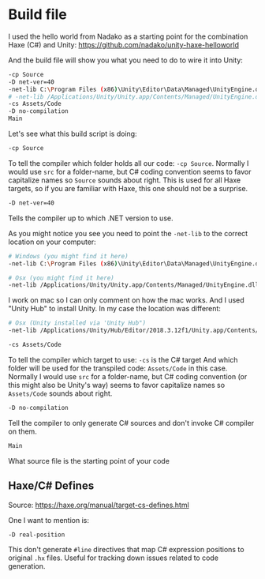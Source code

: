 # Build file


I used the hello world from Nadako as a starting point for the combination Haxe (C#) and Unity:
<https://github.com/nadako/unity-haxe-helloworld>


And the build file will show you what you need to do to wire it into Unity:

```bash
-cp Source
-D net-ver=40
-net-lib C:\Program Files (x86)\Unity\Editor\Data\Managed\UnityEngine.dll
# -net-lib /Applications/Unity/Unity.app/Contents/Managed/UnityEngine.dll
-cs Assets/Code
-D no-compilation
Main
```

Let's see what this build script is doing:

```bash
-cp Source
```

To tell the compiler which folder holds all our code: `-cp Source`.
Normally I would use `src` for a folder-name, but C# coding convention seems to favor capitalize names so `Source` sounds about right.
This is used for all Haxe targets, so if you are familiar with Haxe, this one should not be a surprise.


```bash
-D net-ver=40
```

Tells the compiler up to which .NET version to use.



As you might notice you see you need to point the `-net-lib` to the correct location on your computer:

```bash
# Windows (you might find it here)
-net-lib C:\Program Files (x86)\Unity\Editor\Data\Managed\UnityEngine.dll
```

```bash
# Osx (you might find it here)
-net-lib /Applications/Unity/Unity.app/Contents/Managed/UnityEngine.dll
```

I work on mac so I can only comment on how the mac works.
And I used "Unity Hub" to install Unity.
In my case the location was different:

```bash
# Osx (Unity installed via 'Unity Hub")
-net-lib /Applications/Unity/Hub/Editor/2018.3.12f1/Unity.app/Contents/Managed/UnityEngine.dll
```


```bash
-cs Assets/Code
```

To tell the compiler which target to use: `-cs` is the C# target
And which folder will be used for the transpiled code: `Assets/Code` in this case.
Normally I would use `src` for a folder-name, but C# coding convention (or this might also be Unity's way) seems to favor capitalize names so `Assets/Code` sounds about right.




```bash
-D no-compilation
```

Tell the compiler to only generate C# sources and don't invoke C# compiler on them.


```bash
Main
```

What source file is the starting point of your code


## Haxe/C# Defines

Source: <https://haxe.org/manual/target-cs-defines.html>


One I want to mention is:

```bash
-D real-position
```

This don't generate `#line` directives that map C# expression positions to original `.hx` files. Useful for tracking down issues related to code generation.



